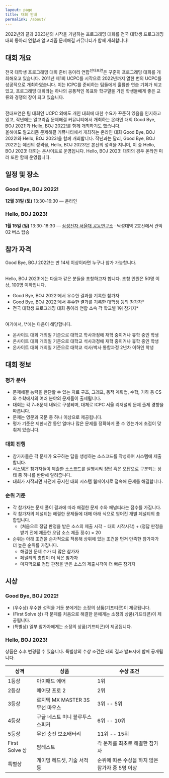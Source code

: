 ```yaml
---
layout: page
title: 대회 안내
permalink: /about/
---
```


2022년의 끝과 2023년의 시작을 기념하는 프로그래밍 대회를 전국 대학생 프로그래밍 대회 동아리 연합과 알고리즘 문제해결 커뮤니티가 함께 개최합니다!

## 대회 개요

전국 대학생 프로그래밍 대회 준비 동아리 연합<sup>전대프연</sup>은 꾸준히 프로그래밍 대회를 개최해오고 있습니다.
2011년 제1회 UCPC를 시작으로 2022년까지 열한 번의 UCPC를 성공적으로 개최하였습니다.
이는 ICPC를 준비하는 팀들에게 훌륭한 연습 기회가 되고 있고, 프로그래밍 대회라는 하나의 공통적인 목표와 학구열을 가진 학생들에게 좋은 교류와 경쟁의 장이 되고 있습니다.

<br>
전대프연은 팀 대회인 UCPC 외에도 개인 대회에 대한 수요가 꾸준히 있음을 인지하고 있고,
작년에는 알고리즘 문제해결 커뮤니티에서 개최하는 온라인 대회 Good Bye, BOJ 2021!과 Hello, BOJ 2022!를 함께 개최하기도 했습니다.

<br>
올해에도 알고리즘 문제해결 커뮤니티에서 개최하는 온라인 대회 Good Bye, BOJ 2022!와 Hello, BOJ 2023!을 함께 개최합니다.
작년과는 달리, Good Bye, BOJ 2022!는 예선의 성격을, Hello, BOJ 2023!은 본선의 성격을 지니며, 이 중 Hello, BOJ 2023! 대회는 온사이트로 운영됩니다.
Hello, BOJ 2023! 대회의 경우 온라인 미러 또한 함께 운영됩니다.

## 일정 및 장소

### Good Bye, BOJ 2022!

**12월 31일 (토)** 13:30-16:30 — 온라인

### Hello, BOJ 2023!

**1월 15일 (일)** 13:30-16:30 — [삼성전자 서울대 공동연구소](https://map.naver.com/v5/entry/place/1763527197) &middot; 낙성대역 2호선에서 관악02 버스 탑승

## 참가 자격

Good Bye, BOJ 2022!는 만 14세 이상이라면 누구나 참가 가능합니다.

<br>
Hello, BOJ 2023!에는 다음과 같은 분들을 초청하고자 합니다.
초청 인원은 50명 이상, 100명 이하입니다.

- Good Bye, BOJ 2022!에서 우수한 결과를 기록한 참가자
- Good Bye, BOJ 2022!에서 우수한 결과를 기록한 대학생 등의 참가자\*
- 전국 대학생 프로그래밍 대회 동아리 연합 소속 각 학교별 1위 참가자\*

<br>
여기에서, \*에는 다음이 해당합니다.

- 온사이트 대회 개최일 기준으로 대학교 학사과정에 재학 중이거나 휴학 중인 학생
- 온사이트 대회 개최일 기준으로 대학교 석사과정에 재학 중이거나 휴학 중인 학생
- 온사이트 대회 개최일 기준으로 대학교 석사/박사 통합과정 2년차 이하인 학생

## 대회 정보

### 평가 분야

- 문제해결 능력을 판단할 수 있는 자료 구조, 그래프, 동적 계획법, 수학, 기하 등 CS와 수학에서의 여러 분야의 문제들이 출제됩니다.
- 대회는 각 7~8문제 내외로 구성되며, 대체로 ICPC 서울 리저널의 문제 출제 경향을 따릅니다.
- 문제는 영문과 국문 중 하나 이상으로 제공됩니다.
- 평가 기준은 제한시간 동안 얼마나 많은 문제를 정확하게 풀 수 있는가에 초점이 맞춰져 있습니다.

### 대회 진행

- 참가자들은 각 문제가 요구하는 답을 생성하는 소스코드를 작성하여 시스템에 제출합니다.
- 시스템은 참가자들이 제출한 소스코드를 실행시켜 정답 혹은 오답으로 구분되는 상태 중 하나를 반환해 알려줍니다.
- 대회가 시작되면 사전에 공지한 대회 시스템 웹페이지로 접속해 문제를 해결합니다.

### 순위 기준

- 각 참가자는 문제 풀이 결과에 따라 해결한 문제 수와 페널티라는 점수를 가집니다.
- 각 참가자의 페널티는 해결한 문제들에 대해 아래 식으로 얻어진 개별 페널티의 총합입니다.
  - (처음으로 정답 판정을 받은 소스의 제출 시각 &minus; 대회 시작시각) + (정답 판정을 받기 전에 제출한 오답 소스 제출 횟수) &times; 20
- 순위는 아래 조건을 순차적으로 적용해 상위에 있는 조건을 먼저 만족한 참가자가 더 높은 순위를 가집니다.
  - 해결한 문제 수가 더 많은 참가자
  - 페널티의 총합이 더 적은 참가자
  - 마지막으로 정답 판정을 받은 소스의 제출시각이 더 빠른 참가자

## 시상

### Good Bye, BOJ 2022!

- (우수상) 우수한 성적을 거둔 분에게는 소정의 상품(기프티콘)이 제공됩니다.
- (First Solve 상) 각 문제를 처음으로 해결한 분에게는 소정의 상품(기프티콘)이 제공됩니다.
- (특별상) 일부 참가자에게는 소정의 상품(기프티콘)이 제공됩니다.

### Hello, BOJ 2023!

상품은 추후 변경될 수 있습니다. 특별상의 수상 조건은 대회 결과 발표시에 함께 공개됩니다.

| 상격           | 상품                             | 수상 조건                                       |
| -------------- | -------------------------------- | ----------------------------------------------- |
| 1등상          | 아이패드 에어                    | 1위                                             |
| 2등상          | 에어팟 프로 2                    | 2위                                             |
| 3등상          | 로지텍 MX MASTER 3S 무선 마우스  | 3위 -- 5위                                      |
| 4등상          | 구글 네스트 미니 블루투스 스피커 | 6위 -- 10위                                     |
| 5등상          | 무선 충전 보조배터리             | 11위 -- 15위                                    |
| First Solve 상 | 팜레스트                         | 각 문제를 최초로 해결한 참가자                  |
| 특별상         | 게이밍 헤드셋, 기술 서적 등      | 순위에 따른 수상을 하지 않은 참가자 중 5명 이상 |
